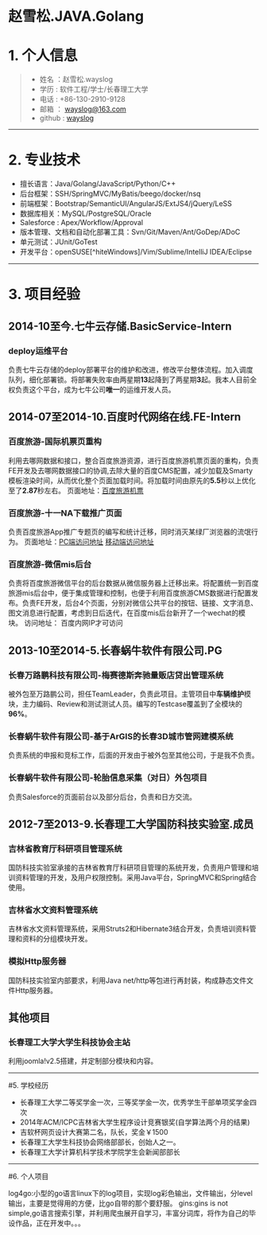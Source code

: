 # 赵雪松.JAVA.Golang

# 1. 个人信息
>* 姓名 ：赵雪松.wayslog
>* 学历 : 软件工程/学士/长春理工大学
>* 电话   : +86-130-2910-9128 
>* 邮箱 ： wayslog@163.com
>* github : [wayslog](https://github.com/wayslog)

---

# 2. 专业技术

- 擅长语言：Java/Golang/JavaScript/Python/C++
- 后台框架：SSH/SpringMVC/MyBatis/beego/docker/nsq
- 前端框架：Bootstrap/SemanticUI/AngularJS/ExtJS4/jQuery/LeSS
- 数据库相关：MySQL/PostgreSQL/Oracle
- Salesforce : Apex/Workflow/Approval
- 版本管理、文档和自动化部署工具：Svn/Git/Maven/Ant/GoDep/ADoC
- 单元测试：JUnit/GoTest
- 开发平台：openSUSE[^hiteWindows]/Vim/Sublime/IntelliJ IDEA/Eclipse

---

# 3. 项目经验

## 2014-10至今.七牛云存储.BasicService-Intern
### deploy运维平台

负责七牛云存储的deploy部署平台的维护和改进，修改平台整体流程。加入调度队列，细化部署锁。将部署失败率由两星期**13**起降到了两星期**3**起。我本人目前全权负责这个平台，成为七牛公司**唯一**的运维开发人员。

## 2014-07至2014-10.百度时代网络在线.FE-Intern

### 百度旅游-国际机票页重构

利用去哪网数据和接口，整合百度旅游资源，进行百度旅游机票页面的重构，负责FE开发及去哪网数据接口的协调,去除大量的百度CMS配置，减少加载及Smarty模板渲染时间，从而优化整个页面加载时间。将加载时间由原先的**5\.5**秒以上优化至了**2\.87**秒左右。
页面地址：[百度旅游机票](http://lvyou.baidu.com/flight/)

### 百度旅游-十一NA下载推广页面
负责百度旅游App推广专题页的编写和统计迁移，同时消灭某绿厂浏览器的流氓行为。
页面地址：[PC端访问地址](http://lvyou.baidu.com/event/s/2014goldenweek/?fr=index) [移动端访问地址](http://lvyou.baidu.com/event/s/2014goldenweek/webapp)

### 百度旅游-微信mis后台
负责将百度旅游微信平台的后台数据从微信服务器上迁移出来。将配置统一到百度旅游mis后台中，便于集成管理和控制，也便于利用百度旅游CMS数据进行配置发布。负责FE开发，后台4个页面，分别对微信公共平台的按钮、链接、文字消息、图文消息进行配置，考虑到日后迭代，在百度mis后台新开了一个wechat的模块。
访问地址： 百度内网IP才可访问

## 2013-10至2014-5.长春蜗牛软件有限公司.PG
### 长春万路鹏科技有限公司-梅赛德斯奔驰量贩店贷出管理系统
被外包至万路鹏公司，担任TeamLeader，负责此项目。主管项目中**车辆维护**模块，主力编码、Review和测试测试人员。编写的Testcase覆盖到了全模块的**96%**。

### 长春蜗牛软件有限公司-基于ArGIS的长春3D城市管网建模系统
负责系统的申报和竞标工作，后面的开发由于被外包至其他公司，于是我不负责。

### 长春蜗牛软件有限公司-轮胎信息采集（对日）外包项目
负责Salesforce的页面前台以及部分后台，负责和日方交流。

## 2012-7至2013-9.长春理工大学国防科技实验室.成员
### 吉林省教育厅科研项目管理系统
国防科技实验室承接的吉林省教育厅科研项目管理的系统开发，负责用户管理和培训资料管理的开发，及用户权限控制。采用Java平台，SpringMVC和Spring结合使用。

### 吉林省水文资料管理系统
吉林省水文资料管理系统，采用Struts2和Hibernate3结合开发，负责培训资料管理和资料的分组模块开发。

### 模拟Http服务器
国防科技实验室内部要求，利用Java net/http等包进行再封装，构成静态文件文件Http服务器。

## 其他项目
### 长春理工大学大学生科技协会主站
利用joomla!v2.5搭建，并定制部分模块和内容。

---

#5. 学校经历
* 长春理工大学二等奖学金一次，三等奖学金一次，优秀学生干部单项奖学金四次
* 2014年ACM/ICPC吉林省大学生程序设计竞赛银奖(自学算法两个月的结果)
* 吉软杯网页设计大赛第二名，队长，奖金￥1500
* 长春理工大学生科技协会网络部部长，创始人之一。
* 长春理工大学计算机科学技术学院学生会新闻部部长

---

#6. 个人项目

log4go:小型的go语言linux下的log项目，实现log彩色输出，文件输出，分level输出，主要是觉得用的方便，比go自带的那个要舒服。
gins:gins is not simple,go语言搜索引擎，并利用爬虫展开自学习，丰富分词库，将作为自己的毕设作品，正在开发中。。。

